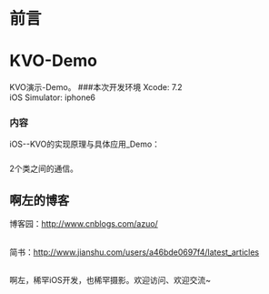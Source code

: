 # 前言

# KVO-Demo
KVO演示-Demo。 
###本次开发环境
Xcode: 7.2  
iOS Simulator: iphone6
### 内容

iOS--KVO的实现原理与具体应用_Demo：
###
2个类之间的通信。

## 啊左的博客

博客园：http://www.cnblogs.com/azuo/
##
简书：http://www.jianshu.com/users/a46bde0697f4/latest_articles
##
啊左，稀罕iOS开发，也稀罕摄影。欢迎访问、欢迎交流~
